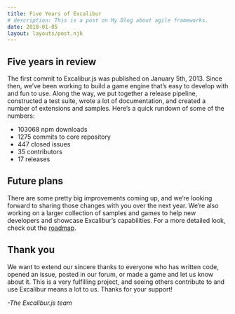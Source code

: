 ```yaml
---
title: Five Years of Excalibur
# description: This is a post on My Blog about agile frameworks.
date: 2018-01-05
layout: layouts/post.njk
---
```


## Five years in review

The first commit to Excalibur.js was published on January 5th, 2013. Since then, we’ve been working to build a game engine that’s easy to develop with and fun to use. Along the way, we put together a release pipeline, constructed a test suite, wrote a lot of documentation, and created a number of extensions and samples. Here’s a quick rundown of some of the numbers:

- 103068 npm downloads
- 1275 commits to core repository
- 447 closed issues
- 35 contributors
- 17 releases

## Future plans

There are some pretty big improvements coming up, and we’re looking forward to sharing those changes with you over the next year. We’re also working on a larger collection of samples and games to help new developers and showcase Excalibur’s capabilities. For a more detailed look, check out the [roadmap](https://github.com/excaliburjs/Excalibur/milestones).

## Thank you

We want to extend our sincere thanks to everyone who has written code, opened an issue, posted in our forum, or made a game and let us know about it. This is a very fulfilling project, and seeing others contribute to and use Excalibur means a lot to us. Thanks for your support!

_-The Excalibur.js team_
